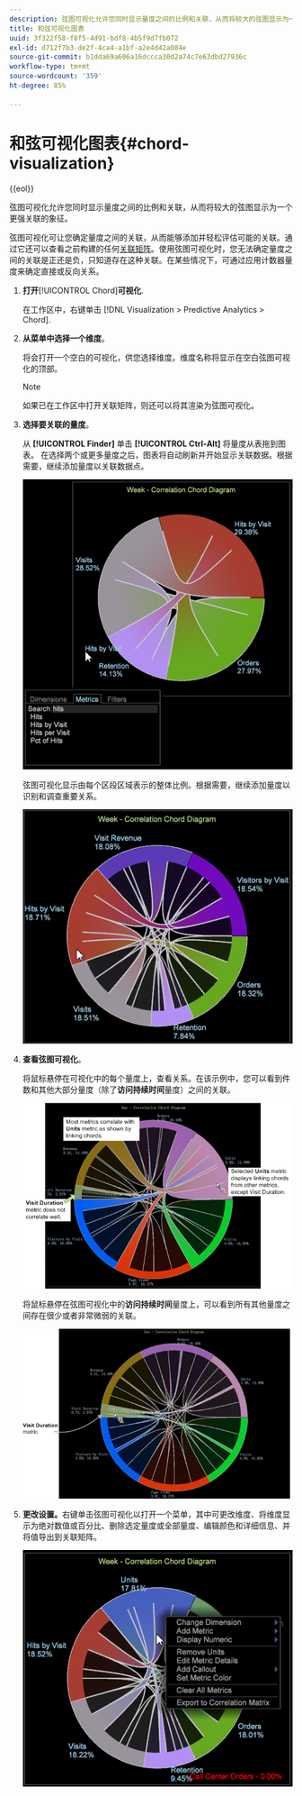 ```yaml
---
description: 弦图可视化允许您同时显示量度之间的比例和关联，从而将较大的弦图显示为一个更强关联的象征。
title: 和弦可视化图表
uuid: 3f322f58-f8f5-4d91-bdf8-4b5f9d7fb072
exl-id: d712f7b3-de2f-4ca4-a1bf-a2e4d42a084e
source-git-commit: b1dda69a606a16dccca30d2a74c7e63dbd27936c
workflow-type: tm+mt
source-wordcount: '359'
ht-degree: 85%

---
```


# 和弦可视化图表{#chord-visualization}

{{eol}}

弦图可视化允许您同时显示量度之间的比例和关联，从而将较大的弦图显示为一个更强关联的象征。

弦图可视化可让您确定量度之间的关联，从而能够添加并轻松评估可能的关联。通过它还可以查看之前构建的任何[关联矩阵](https://experienceleague.adobe.com/docs/data-workbench/using/client/analysis-visualizations/correlation-analysis/c-correlation-analysis.html)。使用弦图可视化时，您无法确定量度之间的关联是正还是负，只知道存在这种关联。在某些情况下，可通过应用计数器量度来确定直接或反向关系。

1. **打开&#x200B;**[!UICONTROL Chord]**可视化**.

   在工作区中，右键单击 [!DNL Visualization > Predictive Analytics > Chord].

1. **从菜单中选择一个维度**。

   将会打开一个空白的可视化，供您选择维度。维度名称将显示在空白弦图可视化的顶部。

   >[!NOTE]
   >
   >如果已在工作区中打开关联矩阵，则还可以将其渲染为弦图可视化。

1. **选择要关联的量度**。

   从 **[!UICONTROL Finder]** 单击 **[!UICONTROL Ctrl-Alt]** 将量度从表拖到图表。 在选择两个或更多量度之后，图表将自动刷新并开始显示关联数据。根据需要，继续添加量度以关联数据点。

   ![](assets/chord_drag_metric.png)

   弦图可视化显示由每个区段区域表示的整体比例。根据需要，继续添加量度以识别和调查重要关系。

   ![](assets/chord_selected.png)

1. **查看弦图可视化**。

   将鼠标悬停在可视化中的每个量度上，查看关系。在该示例中，您可以看到件数和其他大部分量度（除了&#x200B;**访问持续时间**&#x200B;量度）之间的关联。

   ![](assets/chord_visualization_1.png)

   将鼠标悬停在弦图可视化中的&#x200B;**访问持续时间**&#x200B;量度上，可以看到所有其他量度之间存在很少或者非常微弱的关联。

   ![](assets/chord_visualization_2.png)

1. **更改设置。**&#x200B;右键单击弦图可视化以打开一个菜单，其中可更改维度、将维度显示为绝对数值或百分比、删除选定量度或全部量度、编辑颜色和详细信息、并将值导出到关联矩阵。

   ![](assets/chord_menu.png)
